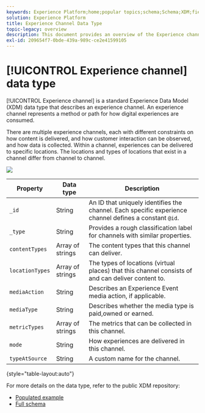```yaml
---
keywords: Experience Platform;home;popular topics;schema;Schema;XDM;fields;schemas;Schemas;Webpage details;datatype;data-type;data type;webpage
solution: Experience Platform
title: Experience Channel Data Type
topic-legacy: overview
description: This document provides an overview of the Experience channel Experience Data Model (XDM) data type.
exl-id: 209654f7-0bde-439a-989c-ce2e41599105
---
```

# [!UICONTROL Experience channel] data type

[!UICONTROL Experience channel] is a standard Experience Data Model (XDM) data type that describes an experience channel. An experience channel represents a method or path for how digital experiences are consumed.

There are multiple experience channels, each with different constraints on how content is delivered, and how customer interaction can be observed, and how data is collected. Within a channel, experiences can be delivered to specific locations. The locations and types of locations that exist in a channel differ from channel to channel.

![](../images/data-types/experience-channel.png)

| Property | Data type | Description |
| --- | --- | --- |
| `_id` | String | An ID that uniquely identifies the channel. Each specific experience channel defines a constant `@id`. |
| `_type` | String | Provides a rough classification label for channels with similar properties. |
| `contentTypes` | Array of strings | The content types that this channel can deliver. |
| `locationTypes` | Array of strings | The types of locations (virtual places) that this channel consists of and can deliver content to. |
| `mediaAction` | String | Describes an Experience Event media action, if applicable. |
| `mediaType` | String | Describes whether the media type is paid,owned or earned. |
| `metricTypes` | Array of strings | The metrics that can be collected in this channel. |
| `mode` | String | How experiences are delivered in this channel. |
| `typeAtSource` | String | A custom name for the channel. |

{style="table-layout:auto"}

For more details on the data type, refer to the public XDM repository:

* [Populated example](https://github.com/adobe/xdm/blob/master/components/datatypes/channels/channel.example.1.json)
* [Full schema](https://github.com/adobe/xdm/blob/master/components/datatypes/channels/channel.schema.json)
